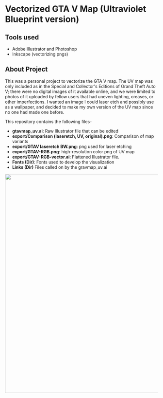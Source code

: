 # Vectorized GTA V Map (Ultraviolet Blueprint version)

## Tools used
- Adobe Illustrator and Photoshop
- Inkscape (vectorizing pngs)

## About Project
This was a personal project to vectorize the GTA V map. The UV map was only included as in the Special and Collector's Editions of Grand Theft Auto V; there were no digital images of it available online, and we were limited to photos of it uploaded by fellow users that had uneven lighting, creases, or other imperfections. I wanted an image I could laser etch and possibly use as a wallpaper, and decided to make my own version of the UV map since no one had made one before.

This repository contains the following files-
- __gtavmap_uv.ai__: Raw Illustrator file that can be edited
- __export/Comparison (laseretch, UV, original).png__: Comparison of map variants
- __export/GTAV laseretch BW.png__: png used for laser etching
- __export/GTAV-RGB.png__: high-resolution color png of UV map
- __export/GTAV-RGB-vector.ai__: Flattened Illustrator file.
- __Fonts (Dir)__: Fonts used to develop the visualization
- __Links (Dir)__ Files called on by the gravmap_uv.ai

<img src="export/GTAV-RGB.png" height="720"> <br/> <br/>
